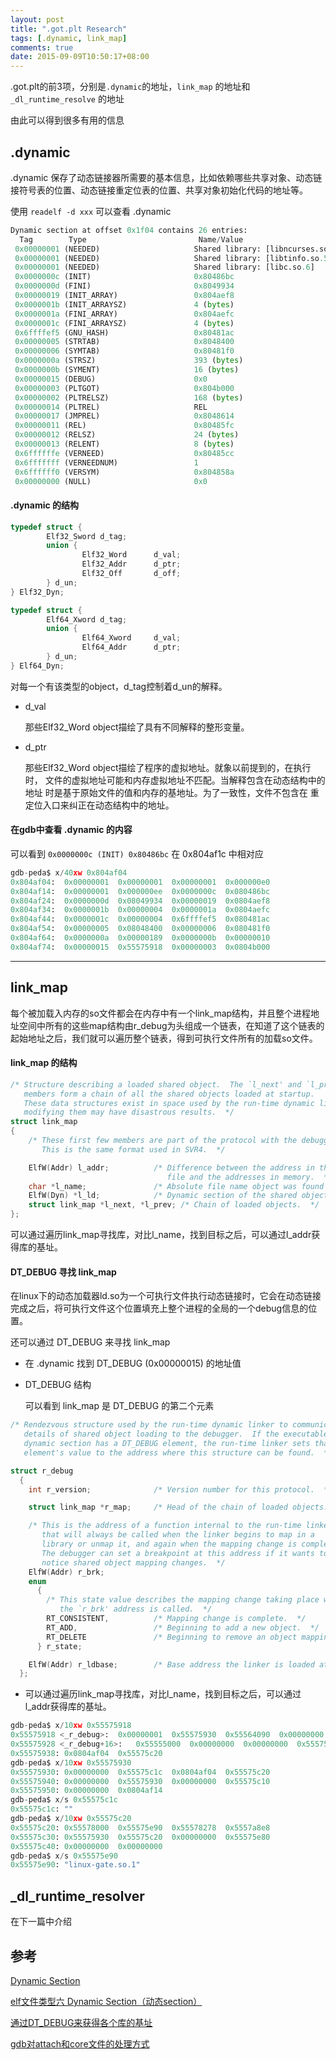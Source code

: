 ```yaml
---
layout: post
title: ".got.plt Research"
tags: [.dynamic, link_map]
comments: true
date: 2015-09-09T10:50:17+08:00
---
```


.got.plt的前3项，分别是`.dynamic`的地址，`link_map` 的地址和 `_dl_runtime_resolve` 的地址

由此可以得到很多有用的信息

## .dynamic

.dynamic 保存了动态链接器所需要的基本信息，比如依赖哪些共享对象、动态链接符号表的位置、动态链接重定位表的位置、共享对象初始化代码的地址等。

使用 `readelf -d xxx` 可以查看 .dynamic

```python
Dynamic section at offset 0x1f04 contains 26 entries:
  Tag        Type                         Name/Value
 0x00000001 (NEEDED)                     Shared library: [libncurses.so.5]
 0x00000001 (NEEDED)                     Shared library: [libtinfo.so.5]
 0x00000001 (NEEDED)                     Shared library: [libc.so.6]
 0x0000000c (INIT)                       0x80486bc
 0x0000000d (FINI)                       0x8049934
 0x00000019 (INIT_ARRAY)                 0x804aef8
 0x0000001b (INIT_ARRAYSZ)               4 (bytes)
 0x0000001a (FINI_ARRAY)                 0x804aefc
 0x0000001c (FINI_ARRAYSZ)               4 (bytes)
 0x6ffffef5 (GNU_HASH)                   0x80481ac
 0x00000005 (STRTAB)                     0x8048400
 0x00000006 (SYMTAB)                     0x80481f0
 0x0000000a (STRSZ)                      393 (bytes)
 0x0000000b (SYMENT)                     16 (bytes)
 0x00000015 (DEBUG)                      0x0
 0x00000003 (PLTGOT)                     0x804b000
 0x00000002 (PLTRELSZ)                   168 (bytes)
 0x00000014 (PLTREL)                     REL
 0x00000017 (JMPREL)                     0x8048614
 0x00000011 (REL)                        0x80485fc
 0x00000012 (RELSZ)                      24 (bytes)
 0x00000013 (RELENT)                     8 (bytes)
 0x6ffffffe (VERNEED)                    0x80485cc
 0x6fffffff (VERNEEDNUM)                 1
 0x6ffffff0 (VERSYM)                     0x804858a
 0x00000000 (NULL)                       0x0
 ```

#### .dynamic 的结构

```C
typedef struct {
        Elf32_Sword d_tag;
        union {
                Elf32_Word      d_val;
                Elf32_Addr      d_ptr;
                Elf32_Off       d_off;
        } d_un;
} Elf32_Dyn;

typedef struct {
        Elf64_Xword d_tag;
        union {
                Elf64_Xword     d_val;
                Elf64_Addr      d_ptr;
        } d_un;
} Elf64_Dyn;
```

对每一个有该类型的object，d_tag控制着d_un的解释。

* d_val
  
  那些Elf32_Word object描绘了具有不同解释的整形变量。

* d_ptr
  
  那些Elf32_Word object描绘了程序的虚拟地址。就象以前提到的，在执行时，
  文件的虚拟地址可能和内存虚拟地址不匹配。当解释包含在动态结构中的地址
  时是基于原始文件的值和内存的基地址。为了一致性，文件不包含在
  重定位入口来纠正在动态结构中的地址。

#### 在gdb中查看 .dynamic 的内容

可以看到 `0x0000000c (INIT) 0x80486bc` 在 0x804af1c 中相对应
 
```python
gdb-peda$ x/40xw 0x804af04
0x804af04:  0x00000001  0x00000001  0x00000001  0x000000e0
0x804af14:  0x00000001  0x000000ee  0x0000000c  0x080486bc
0x804af24:  0x0000000d  0x08049934  0x00000019  0x0804aef8
0x804af34:  0x0000001b  0x00000004  0x0000001a  0x0804aefc
0x804af44:  0x0000001c  0x00000004  0x6ffffef5  0x080481ac
0x804af54:  0x00000005  0x08048400  0x00000006  0x080481f0
0x804af64:  0x0000000a  0x00000189  0x0000000b  0x00000010
0x804af74:  0x00000015  0x55575918  0x00000003  0x0804b000
```
---

## link_map

每个被加载入内存的so文件都会在内存中有一个link_map结构，并且整个进程地址空间中所有的这些map结构由r_debug为头组成一个链表，在知道了这个链表的起始地址之后，我们就可以遍历整个链表，得到可执行文件所有的加载so文件。

#### link_map 的结构

```C
/* Structure describing a loaded shared object.  The `l_next' and `l_prev'
   members form a chain of all the shared objects loaded at startup.
   These data structures exist in space used by the run-time dynamic linker;
   modifying them may have disastrous results.  */
struct link_map
{
    /* These first few members are part of the protocol with the debugger.
       This is the same format used in SVR4.  */

    ElfW(Addr) l_addr;          /* Difference between the address in the ELF
                                   file and the addresses in memory.  */
    char *l_name;               /* Absolute file name object was found in.  */
    ElfW(Dyn) *l_ld;            /* Dynamic section of the shared object.  */
    struct link_map *l_next, *l_prev; /* Chain of loaded objects.  */
};
```

可以通过遍历link_map寻找库，对比l_name，找到目标之后，可以通过l_addr获得库的基址。

#### DT\_DEBUG 寻找 link_map

在linux下的动态加载器ld.so为一个可执行文件执行动态链接时，它会在动态链接完成之后，将可执行文件这个位置填充上整个进程的全局的一个debug信息的位置。

还可以通过 DT\_DEBUG 来寻找 link_map

* 在 .dynamic 找到 DT_DEBUG (0x00000015) 的地址值

* DT\_DEBUG 结构
        
    可以看到 link_map 是 DT\_DEBUG 的第二个元素 


```C
/* Rendezvous structure used by the run-time dynamic linker to communicate
   details of shared object loading to the debugger.  If the executable's
   dynamic section has a DT_DEBUG element, the run-time linker sets that
   element's value to the address where this structure can be found.  */

struct r_debug
  { 
    int r_version;              /* Version number for this protocol.  */

    struct link_map *r_map;     /* Head of the chain of loaded objects.  */

    /* This is the address of a function internal to the run-time linker,
       that will always be called when the linker begins to map in a
       library or unmap it, and again when the mapping change is complete.
       The debugger can set a breakpoint at this address if it wants to
       notice shared object mapping changes.  */
    ElfW(Addr) r_brk;
    enum
      { 
        /* This state value describes the mapping change taking place when
           the `r_brk' address is called.  */
        RT_CONSISTENT,          /* Mapping change is complete.  */
        RT_ADD,                 /* Beginning to add a new object.  */
        RT_DELETE               /* Beginning to remove an object mapping.  */
      } r_state;

    ElfW(Addr) r_ldbase;        /* Base address the linker is loaded at.  */
  };
```
  
* 可以通过遍历link_map寻找库，对比l_name，找到目标之后，可以通过l_addr获得库的基址。

```python
gdb-peda$ x/10xw 0x55575918
0x55575918 <_r_debug>:  0x00000001  0x55575930  0x55564090  0x00000000
0x55575928 <_r_debug+16>:   0x55555000  0x00000000  0x00000000  0x55575c1c
0x55575938: 0x0804af04  0x55575c20
gdb-peda$ x/10xw 0x55575930
0x55575930: 0x00000000  0x55575c1c  0x0804af04  0x55575c20
0x55575940: 0x00000000  0x55575930  0x00000000  0x55575c10
0x55575950: 0x00000000  0x0804af14
gdb-peda$ x/s 0x55575c1c
0x55575c1c: ""
gdb-peda$ x/10xw 0x55575c20
0x55575c20: 0x55578000  0x55575e90  0x55578278  0x5557a8e8
0x55575c30: 0x55575930  0x55575c20  0x00000000  0x55575e80
0x55575c40: 0x00000000  0x00000000
gdb-peda$ x/s 0x55575e90
0x55575e90: "linux-gate.so.1"
```

## _dl_runtime_resolver

在下一篇中介绍


## 参考

[Dynamic Section](http://docs.oracle.com/cd/E23824_01/html/819-0690/chapter6-42444.html#scrolltoc)

[elf文件类型六 Dynamic Section（动态section）](http://linux.chinaunix.net/techdoc/system/2008/01/28/977695.shtml)

[通过DT_DEBUG来获得各个库的基址](http://rk700.github.io/article/2015/04/09/dt_debug-read/)

[gdb对attach和core文件的处理方式](http://tsecer.blog.163.com/blog/static/15018172013924104112444/)